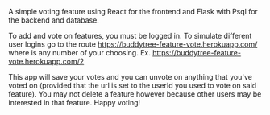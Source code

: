 A simple voting feature using React for the frontend and Flask with Psql for the backend and database.

To add and vote on features, you must be logged in. To simulate different user logins go to
the route https://buddytree-feature-vote.herokuapp.com/<userId> where <userId> is any number of your 
  choosing. Ex. https://buddytree-feature-vote.herokuapp.com/2
  
  This app will save your votes and you can unvote on anything that you've voted on (provided
  that the url is set to the userId you used to vote on said feature). You may not 
  delete a feature however because other users may be interested in that feature. Happy voting!
